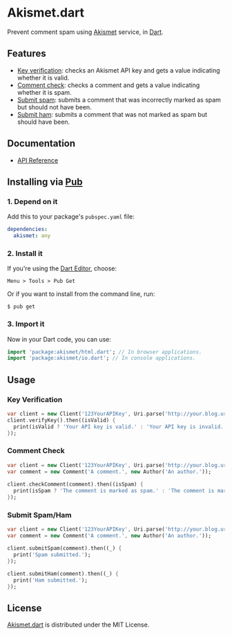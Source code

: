 # Akismet.dart
Prevent comment spam using [Akismet](https://akismet.com) service, in [Dart](https://www.dartlang.org).
	
## Features
* [Key verification](https://akismet.com/development/api/#verify-key): checks an Akismet API key and gets a value indicating whether it is valid.
* [Comment check](https://akismet.com/development/api/#comment-check): checks a comment and gets a value indicating whether it is spam.
* [Submit spam](https://akismet.com/development/api/#submit-spam): submits a comment that was incorrectly marked as spam but should not have been.
* [Submit ham](https://akismet.com/development/api/#submit-ham): submits a comment that was not marked as spam but should have been.

## Documentation
* [API Reference](http://akismet.belin.io/api)

## Installing via [Pub](https://pub.dartlang.org)

### 1. Depend on it
Add this to your package's `pubspec.yaml` file:
```yaml
dependencies:
  akismet: any
```

### 2. Install it
If you're using the [Dart Editor](https://www.dartlang.org/tools/editor), choose:
```
Menu > Tools > Pub Get
```

Or if you want to install from the command line, run:
```shell
$ pub get
```
	
### 3. Import it
Now in your Dart code, you can use:
```dart
import 'package:akismet/html.dart'; // In browser applications.
import 'package:akismet/io.dart'; // In console applications.
```

## Usage

### Key Verification
```dart
var client = new Client('123YourAPIKey', Uri.parse('http://your.blog.url'));    
client.verifyKey().then((isValid) {
  print(isValid ? 'Your API key is valid.' : 'Your API key is invalid.');
});
```
	
### Comment Check
```dart
var client = new Client('123YourAPIKey', Uri.parse('http://your.blog.url'));
var comment = new Comment('A comment.', new Author('An author.'));
  
client.checkComment(comment).then((isSpam) {
  print(isSpam ? 'The comment is marked as spam.' : 'The comment is marked as ham.');
});
```
	
### Submit Spam/Ham
```dart
var client = new Client('123YourAPIKey', Uri.parse('http://your.blog.url'));
var comment = new Comment('A comment.', new Author('An author.'));

client.submitSpam(comment).then((_) {
  print('Spam submitted.');
});

client.submitHam(comment).then((_) {
  print('Ham submitted.');
});
```

## License
[Akismet.dart](https://pub.dartlang.org/packages/akismet) is distributed under the MIT License.

